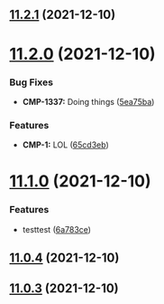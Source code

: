 ## [11.2.1](https://github.com/alltidsemester/restrict-branch/compare/v11.2.0...v11.2.1) (2021-12-10)



# [11.2.0](https://github.com/alltidsemester/restrict-branch/compare/v11.1.0...v11.2.0) (2021-12-10)


### Bug Fixes

* **CMP-1337:** Doing things ([5ea75ba](https://github.com/alltidsemester/restrict-branch/commit/5ea75ba8e7ecd3fc042e99f67003299186ab6797))


### Features

* **CMP-1:** LOL ([65cd3eb](https://github.com/alltidsemester/restrict-branch/commit/65cd3eb8be60fa61a8b1a46f9e2e1a53e60a1844))



# [11.1.0](https://github.com/alltidsemester/restrict-branch/compare/v11.0.4...v11.1.0) (2021-12-10)


### Features

* testtest ([6a783ce](https://github.com/alltidsemester/restrict-branch/commit/6a783ce21640bbd67daf816088f17d0ea49885b9))



## [11.0.4](https://github.com/alltidsemester/restrict-branch/compare/v11.0.3...v11.0.4) (2021-12-10)



## [11.0.3](https://github.com/alltidsemester/restrict-branch/compare/v11.0.2...v11.0.3) (2021-12-10)



